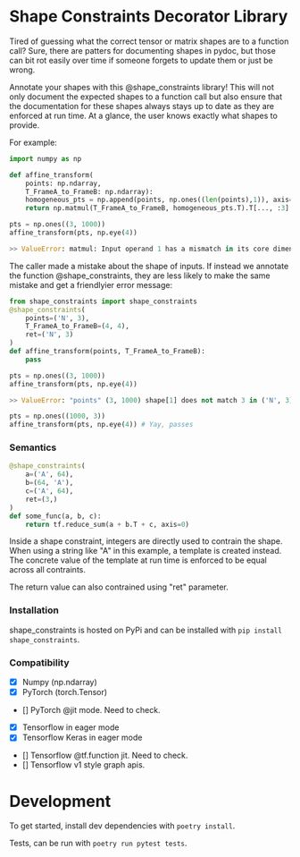 # Shape Constraints Decorator Library

Tired of guessing what the correct tensor or matrix shapes are to a function call?
Sure, there are patters for documenting shapes in pydoc, but those can bit rot easily over time if someone forgets to update them or just be wrong.

Annotate your shapes with this @shape_constraints library! This will not only document the expected shapes to a function call but also ensure that the documentation for these shapes always stays up to date as they are enforced at run time. At a glance, the user knows exactly what shapes to provide.

For example:

```python
import numpy as np

def affine_transform(
    points: np.ndarray,
    T_FrameA_to_FrameB: np.ndarray):
    homogeneous_pts = np.append(points, np.ones((len(points),1)), axis=-1)
    return np.matmul(T_FrameA_to_FrameB, homogeneous_pts.T).T[..., :3]

pts = np.ones((3, 1000))
affine_transform(pts, np.eye(4))

>> ValueError: matmul: Input operand 1 has a mismatch in its core dimension 0, with gufunc signature (n?,k),(k,m?)->(n?,m?) (size 1001 is different from 4)
```

The caller made a mistake about the shape of inputs. If instead we annotate the function @shape_constraints, they are less likely to make the same mistake and get a friendlyier error message:

```python
from shape_constraints import shape_constraints
@shape_constraints(
    points=('N', 3),
    T_FrameA_to_FrameB=(4, 4),
    ret=('N', 3)
)
def affine_transform(points, T_FrameA_to_FrameB):
    pass

pts = np.ones((3, 1000))
affine_transform(pts, np.eye(4))

>> ValueError: "points" (3, 1000) shape[1] does not match 3 in ('N', 3)

pts = np.ones((1000, 3))
affine_transform(pts, np.eye(4)) # Yay, passes
```

### Semantics

```python
@shape_constraints(
    a=('A', 64),
    b=(64, 'A'),
    c=('A', 64),
    ret=(3,)
)
def some_func(a, b, c):
    return tf.reduce_sum(a + b.T + c, axis=0)
```

Inside a shape constraint, integers are directly used to contrain the shape. When using a string like "A" in this example, a template is created instead.  The concrete value of the template at run time is enforced to be equal across all contraints.

The return value can also contrained using "ret" parameter.

### Installation

shape_constraints is hosted on PyPi and can be installed with `pip install shape_constraints`.

### Compatibility

- [x] Numpy (np.ndarray)
- [x] PyTorch (torch.Tensor)
- [] PyTorch @jit mode. Need to check.
- [x] Tensorflow in eager mode
- [x] Tensorflow Keras in eager mode
- [] Tensorflow @tf.function jit. Need to check.
- [] Tensorflow v1 style graph apis.

# Development

To get started, install dev dependencies with `poetry install`.

Tests, can be run with `poetry run pytest tests`.